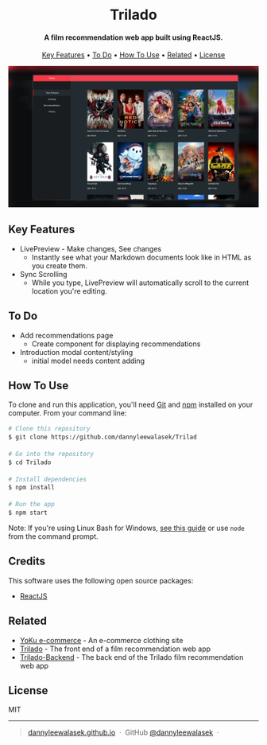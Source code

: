 
<h1 align="center">
  <br>
  Trilado
  <br>
</h1>

<h4 align="center">A film recommendation web app built using ReactJS.</h4>

<p align="center">
  <a href="#key-features">Key Features</a> •
  <a href="#To-Do">To Do</a> •
  <a href="#how-to-use">How To Use</a> •
  <a href="#related">Related</a> •
  <a href="#license">License</a>
</p>

![screenshot](triladoss.png)

## Key Features

* LivePreview - Make changes, See changes
  - Instantly see what your Markdown documents look like in HTML as you create them.
* Sync Scrolling
  - While you type, LivePreview will automatically scroll to the current location you're editing.

## To Do

* Add recommendations page
  - Create component for displaying recommendations
* Introduction modal content/styling
  - initial model needs content adding


## How To Use

To clone and run this application, you'll need [Git](https://git-scm.com) and [npm](http://npmjs.com) installed on your computer. From your command line:

```bash
# Clone this repository
$ git clone https://github.com/dannyleewalasek/Trilad

# Go into the repository
$ cd Trilado

# Install dependencies
$ npm install

# Run the app
$ npm start
```

Note: If you're using Linux Bash for Windows, [see this guide](https://www.howtogeek.com/261575/how-to-run-graphical-linux-desktop-applications-from-windows-10s-bash-shell/) or use `node` from the command prompt.

## Credits

This software uses the following open source packages:

- [ReactJS](https://reactjs.org/)

## Related
- [YoKu e-commerce](https://github.com/dannyleewalasek/clothing-ecommerce) - An e-commerce clothing site
- [Trilado](https://github.com/dannyleewalasek/Trilado) - The front end of a film recommendation web app
- [Trilado-Backend](https://github.com/dannyleewalasek/Trilado-Backend) - The back end of the Trilado film recommendation web app

## License

MIT

---

> [dannyleewalasek.github.io](https://dannyleewalasek.github.io) &nbsp;&middot;&nbsp;
> GitHub [@dannyleewalasek](https://github.com/dannyleewalasek) &nbsp;&middot;&nbsp;

